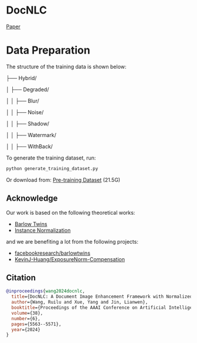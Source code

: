 # DocNLC

[Paper](https://ojs.aaai.org/index.php/AAAI/article/view/28366)
# Data Preparation
The structure of the training data is shown below:

├── Hybrid/

│   ├── Degraded/

│   │   ├── Blur/

│   │   ├── Noise/

│   │   ├── Shadow/

│   │   ├── Watermark/

│   │   ├── WithBack/

To generate the training dataset, run:
```python
python generate_training_dataset.py
```
Or download from: [Pre-training Dataset](https://1drv.ms/u/s!Aj6X7kgt6NgZjz4ZCAxiVQehsyl6?e=vSTrko) (21.5G)
## Acknowledge
Our work is based on the following theoretical works:
- [Barlow Twins](https://proceedings.mlr.press/v139/zbontar21a.html)
- [Instance Normalization](https://openaccess.thecvf.com/content_iccv_2017/html/Huang_Arbitrary_Style_Transfer_ICCV_2017_paper.html)

and we are benefiting a lot from the following projects:
- [facebookresearch/barlowtwins](https://github.com/facebookresearch/barlowtwins)
- [KevinJ-Huang/ExposureNorm-Compensation](https://github.com/KevinJ-Huang/ExposureNorm-Compensation)

## Citation
```bib
@inproceedings{wang2024docnlc,
  title={DocNLC: A Document Image Enhancement Framework with Normalized and Latent Contrastive Representation for Multiple Degradations},
  author={Wang, Ruilu and Xue, Yang and Jin, Lianwen},
  booktitle={Proceedings of the AAAI Conference on Artificial Intelligence},
  volume={38},
  number={6},
  pages={5563--5571},
  year={2024}
}
```

